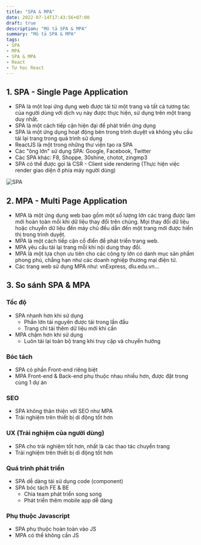 ```yaml
---
title: "SPA & MPA"
date: 2022-07-14T17:43:56+07:00
draft: true
description: "Mô tả SPA & MPA"
summary: "Mô tả SPA & MPA"
tags:
- SPA
- MPA
- SPA & MPA
- React
- Tự học React
---
```


## 1. SPA - Single Page Application

- SPA là một loại ứng dụng web được tải từ một trang và tất cả tương tác của người dùng với dịch vụ này được thực hiện, sử dụng trên một trang duy nhất.
- SPA là một cách tiếp cận hiện đại để phát triển ứng dụng
- SPA là một ứng dụng hoạt động bên trong trình duyệt và không yêu cầu tải lại trang trong quá trình sử dụng
- ReactJS là một trong những thư viện tạo ra SPA
- Các "ông lớn" sử dụng SPA: Google, Facebook, Twitter
- Các SPA khác: F8, Shoppe, 30shine, chotot, zingmp3
- SPA có thể được gọi là CSR - Client side rendering (Thực hiện việc render giao diện ở phía máy người dùng)

![SPA](/images/spa.png)

## 2. MPA - Multi Page Application

- MPA là một ứng dụng web bao gồm một số lượng lớn các trang được làm mới hoàn toàn mỗi khi dữ liệu thay đổi trên chúng. Mọi thay đổi dữ liệu hoặc chuyển dữ liệu đến máy chủ đều dẫn đến một trang mới được hiển thị trong trình duyệt.
- MPA là một cách tiếp cận cổ điển để phát triển trang web.
- MPA yêu cầu tải lại trang mỗi khi nội dung thay đổi.
- MPA là một lựa chọn ưu tiên cho các công ty lớn có danh mục sản phẩm phong phú, chẳng hạn như các doanh nghiệp thương mại điện tử.
- Các trang web sử dụng MPA như: vnExpress, dlu.edu.vn...

## 3. So sánh SPA & MPA

### Tốc độ

- SPA nhanh hơn khi sử dụng
  - Phần lớn tài nguyên được tải trong lần đầu
  - Trang chỉ tải thêm dữ liệu mới khi cần
- MPA chậm hơn khi sử dụng
  - Luôn tải lại toàn bộ trang khi truy cập và chuyển hướng

### Bóc tách

- SPA có phần Front-end riêng biệt
- MPA Front-end & Back-end phụ thuộc nhau nhiều hơn, được đặt trong cùng 1 dự án

### SEO

- SPA không thân thiện với SEO như MPA
- Trải nghiệm trên thiết bị di động tốt hơn

### UX (Trải nghiệm của người dùng)

- SPA cho trải nghiệm tốt hơn, nhất là các thao tác chuyển trang
- Trải nghiệm trên thiết bị di động tốt hơn

### Quá trình phát triển

- SPA dễ dàng tái sử dụng code (component)
- SPA bóc tách FE & BE
  - Chia team phát triển song song
  - Phát triển thêm mobile app dễ dàng

### Phụ thuộc Javascript

- SPA phụ thuộc hoàn toàn vào JS
- MPA có thể không cần JS
